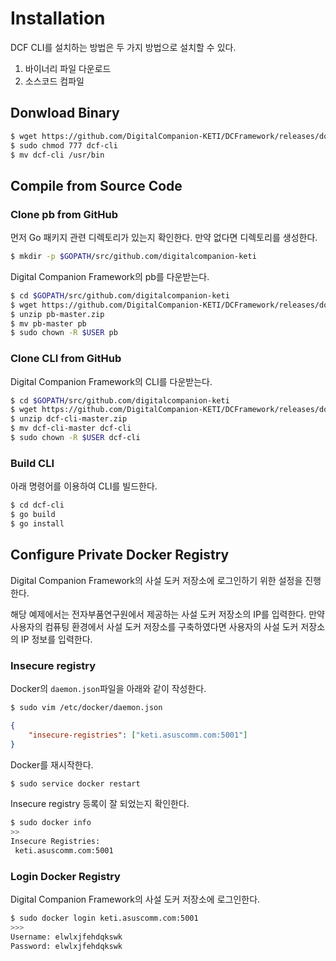 # Installation

DCF CLI를 설치하는 방법은 두 가지 방법으로 설치할 수 있다.

1. 바이너리 파일 다운로드
2. 소스코드 컴파일



## Donwload Binary

```bash
$ wget https://github.com/DigitalCompanion-KETI/DCFramework/releases/download/v1.0.0/dcf-cli
$ sudo chmod 777 dcf-cli
$ mv dcf-cli /usr/bin
```



## Compile from Source Code



### Clone pb from GitHub

먼저 Go 패키지 관련 디렉토리가 있는지 확인한다. 만약 없다면 디렉토리를 생성한다.

```bash
$ mkdir -p $GOPATH/src/github.com/digitalcompanion-keti
```



Digital Companion Framework의 pb를 다운받는다.

```bash
$ cd $GOPATH/src/github.com/digitalcompanion-keti
$ wget https://github.com/DigitalCompanion-KETI/DCFramework/releases/download/v1.0.0/pb-master.zip
$ unzip pb-master.zip
$ mv pb-master pb
$ sudo chown -R $USER pb
```



### Clone CLI from GitHub

Digital Companion Framework의 CLI를 다운받는다.

```bash
$ cd $GOPATH/src/github.com/digitalcompanion-keti
$ wget https://github.com/DigitalCompanion-KETI/DCFramework/releases/download/v1.0.1/dcf-cli-master.zip
$ unzip dcf-cli-master.zip
$ mv dcf-cli-master dcf-cli
$ sudo chown -R $USER dcf-cli
```



### Build CLI

아래 명령어를 이용하여 CLI를 빌드한다.

```bash
$ cd dcf-cli
$ go build
$ go install
```



## Configure Private Docker Registry

Digital Companion Framework의 사설 도커 저장소에 로그인하기 위한 설정을 진행한다.

해당 예제에서는 전자부품연구원에서 제공하는 사설 도커 저장소의 IP를 입력한다. 만약 사용자의 컴퓨팅 환경에서 사설 도커 저장소를 구축하였다면 사용자의 사설 도커 저장소의 IP 정보를 입력한다.



### Insecure registry

Docker의 `daemon.json`파일을 아래와 같이 작성한다.

```bash
$ sudo vim /etc/docker/daemon.json
```

```json
{
    "insecure-registries": ["keti.asuscomm.com:5001"]
}
```



Docker를 재시작한다.

```bash
$ sudo service docker restart
```



Insecure registry 등록이 잘 되었는지 확인한다.

```bash
$ sudo docker info
>>
Insecure Registries:
 keti.asuscomm.com:5001
```



### Login Docker Registry

Digital Companion Framework의 사설 도커 저장소에 로그인한다.

```bash
$ sudo docker login keti.asuscomm.com:5001
>>>
Username: elwlxjfehdqkswk
Password: elwlxjfehdqkswk
```




